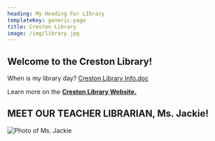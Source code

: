 ```yaml
---
heading: My Heading For LIbrary
templateKey: generic-page
title: Creston Library
image: /img/library.jpg
---
```

## Welcome to the Creston Library! 

When is my library day? [Creston Library Info.doc](https://docs.google.com/document/d/e/2PACX-1vSHAdd4KTtD9-ZSsCv9FtuiU7yrooUClzNK6Q6MuDyJtDe-TskUzCbpZVhKZxPdsC8VlQRcbi_AvGtN/pub)

Learn more on the **[Creston Library Website.](https://sites.google.com/pps.net/crestonk8library/home)**

## MEET OUR TEACHER LIBRARIAN, Ms. Jackie!

![Photo of Ms. Jackie](/img/ms.-jackie.jpeg)